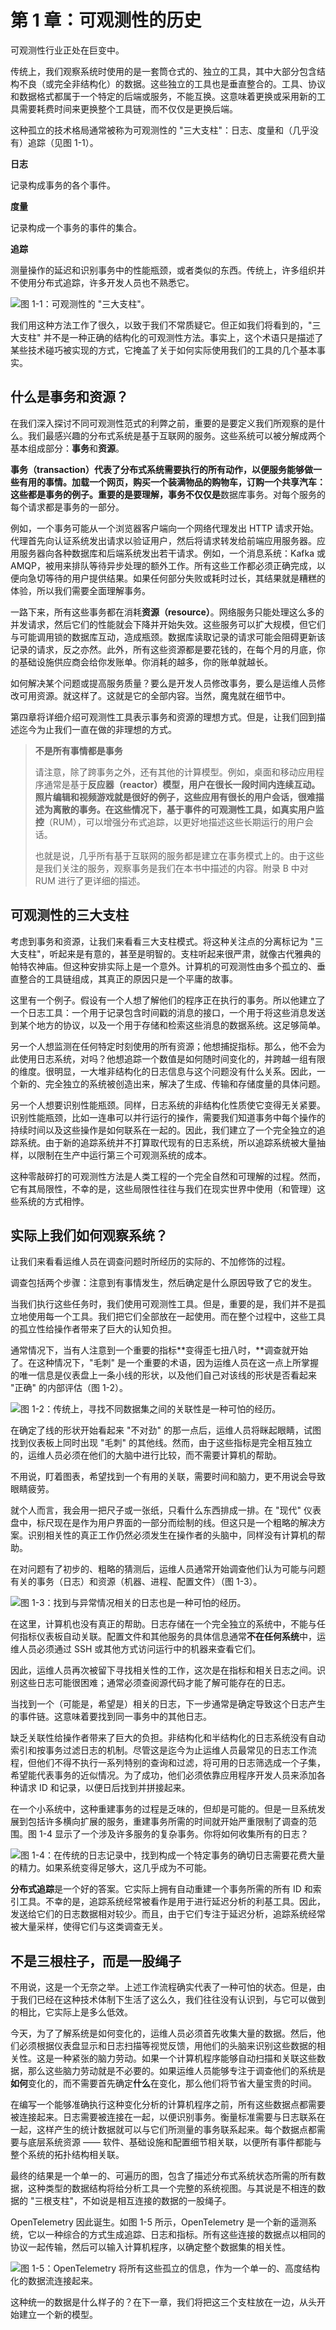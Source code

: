 # 第 1 章：可观测性的历史

可观测性行业正处在巨变中。

传统上，我们观察系统时使用的是一套筒仓式的、独立的工具，其中大部分包含结构不良（或完全非结构化）的数据。这些独立的工具也是垂直整合的。工具、协议和数据格式都属于一个特定的后端或服务，不能互换。这意味着更换或采用新的工具需要耗费时间来更换整个工具链，而不仅仅是更换后端。

这种孤立的技术格局通常被称为可观测性的 "三大支柱"：日志、度量和（几乎没有）追踪（见图 1-1）。

**日志**

记录构成事务的各个事件。

**度量**

记录构成一个事务的事件的集合。

**追踪**

测量操作的延迟和识别事务中的性能瓶颈，或者类似的东西。传统上，许多组织并不使用分布式追踪，许多开发人员也不熟悉它。

![图 1-1：可观测性的 "三大支柱"。](images/f1-1.png)

我们用这种方法工作了很久，以致于我们不常质疑它。但正如我们将看到的，"三大支柱" 并不是一种正确的结构化的可观测性方法。事实上，这个术语只是描述了某些技术碰巧被实现的方式，它掩盖了关于如何实际使用我们的工具的几个基本事实。

## 什么是事务和资源？

在我们深入探讨不同可观测性范式的利弊之前，重要的是要定义我们所观察的是什么。我们最感兴趣的分布式系统是基于互联网的服务。这些系统可以被分解成两个基本组成部分：**事务**和**资源**。

**事务（transaction）**代表了分布式系统需要执行的所有动作，以便服务能够做一些有用的事情。加载一个网页，购买一个装满物品的购物车，订购一个共享汽车：这些都是事务的例子。重要的是要理解，事务**不仅仅是**数据库事务。对每个服务的每个请求都是事务的一部分。

例如，一个事务可能从一个浏览器客户端向一个网络代理发出 HTTP 请求开始。代理首先向认证系统发出请求以验证用户，然后将请求转发给前端应用服务器。应用服务器向各种数据库和后端系统发出若干请求。例如，一个消息系统：Kafka 或 AMQP，被用来排队等待异步处理的额外工作。所有这些工作都必须正确完成，以便向急切等待的用户提供结果。如果任何部分失败或耗时过长，其结果就是糟糕的体验，所以我们需要全面理解事务。

一路下来，所有这些事务都在消耗**资源（resource）**。网络服务只能处理这么多的并发请求，然后它们的性能就会下降并开始失效。这些服务可以扩大规模，但它们与可能调用锁的数据库互动，造成瓶颈。数据库读取记录的请求可能会阻碍更新该记录的请求，反之亦然。此外，所有这些资源都是要花钱的，在每个月的月底，你的基础设施供应商会给你发账单。你消耗的越多，你的账单就越长。

如何解决某个问题或提高服务质量？要么是开发人员修改事务，要么是运维人员修改可用资源。就这样了。这就是它的全部内容。当然，魔鬼就在细节中。

第四章将详细介绍可观测性工具表示事务和资源的理想方式。但是，让我们回到描述迄今为止我们一直在做的非理想的方式。

> **不是所有事情都是事务**
>
> 请注意，除了跨事务之外，还有其他的计算模型。例如，桌面和移动应用程序通常是基于**反应器（reactor）**模型，用户在很长一段时间内连续互动。照片编辑和视频游戏就是很好的例子，这些应用有很长的用户会话，很难描述为离散的事务。在这些情况下，基于事件的可观测性工具，如**真实用户监控**（RUM），可以增强分布式追踪，以更好地描述这些长期运行的用户会话。
>
> 也就是说，几乎所有基于互联网的服务都是建立在事务模式上的。由于这些是我们关注的服务，观察事务是我们在本书中描述的内容。附录 B 中对 RUM 进行了更详细的描述。

## 可观测性的三大支柱

考虑到事务和资源，让我们来看看三大支柱模式。将这种关注点的分离标记为 "三大支柱"，听起来是有意的，甚至是明智的。支柱听起来很严肃，就像古代雅典的帕特农神庙。但这种安排实际上是一个意外。计算机的可观测性由多个孤立的、垂直整合的工具链组成，其真正的原因只是一个平庸的故事。

这里有一个例子。假设有一个人想了解他们的程序正在执行的事务。所以他建立了一个日志工具：一个用于记录包含时间戳的消息的接口，一个用于将这些消息发送到某个地方的协议，以及一个用于存储和检索这些消息的数据系统。这足够简单。

另一个人想监测在任何特定时刻使用的所有资源；他想捕捉指标。那么，他不会为此使用日志系统，对吗？他想追踪一个数值是如何随时间变化的，并跨越一组有限的维度。很明显，一大堆非结构化的日志信息与这个问题没有什么关系。因此，一个新的、完全独立的系统被创造出来，解决了生成、传输和存储度量的具体问题。

另一个人想要识别性能瓶颈。同样，日志系统的非结构化性质使它变得无关紧要。识别性能瓶颈，比如一连串可以并行运行的操作，需要我们知道事务中每个操作的持续时间以及这些操作是如何联系在一起的。因此，我们建立了一个完全独立的追踪系统。由于新的追踪系统并不打算取代现有的日志系统，所以追踪系统被大量抽样，以限制在生产中运行第三个可观测系统的成本。

这种零敲碎打的可观测性方法是人类工程的一个完全自然和可理解的过程。然而，它有其局限性，不幸的是，这些局限性往往与我们在现实世界中使用（和管理）这些系统的方式相悖。

## 实际上我们如何观察系统？

让我们来看看运维人员在调查问题时所经历的实际的、不加修饰的过程。

调查包括两个步骤：注意到有事情发生，然后确定是什么原因导致了它的发生。

当我们执行这些任务时，我们使用可观测性工具。但是，重要的是，我们并不是孤立地使用每一个工具。我们把它们全部放在一起使用。而在整个过程中，这些工具的孤立性给操作者带来了巨大的认知负担。

通常情况下，当有人注意到一个重要的指标**变得歪七扭八时，**调查就开始了。在这种情况下，"毛刺" 是一个重要的术语，因为运维人员在这一点上所掌握的唯一信息是仪表盘上一条小线的形状，以及他们自己对该线的形状是否看起来 "正确" 的内部评估（图 1-2）。

![图 1-2：传统上，寻找不同数据集之间的关联性是一种可怕的经历。](images/f1-2.png)

在确定了线的形状开始看起来 "不对劲" 的那一点后，运维人员将眯起眼睛，试图找到仪表板上同时出现 "毛刺" 的其他线。然而，由于这些指标是完全相互独立的，运维人员必须在他们的大脑中进行比较，而不需要计算机的帮助。

不用说，盯着图表，希望找到一个有用的关联，需要时间和脑力，更不用说会导致眼睛疲劳。

就个人而言，我会用一把尺子或一张纸，只看什么东西排成一排。在 "现代" 仪表盘中，标尺现在是作为用户界面的一部分而绘制的线。但这只是一个粗略的解决方案。识别相关性的真正工作仍然必须发生在操作者的头脑中，同样没有计算机的帮助。

在对问题有了初步的、粗略的猜测后，运维人员通常开始调查他们认为可能与问题有关的事务（日志）和资源（机器、进程、配置文件）（图 1-3）。

![图 1-3：找到与异常情况相关的日志也是一种可怕的经历。](images/f1-3.png)

在这里，计算机也没有真正的帮助。日志存储在一个完全独立的系统中，不能与任何指标仪表板自动关联。配置文件和其他服务的具体信息通常**不在任何系统**中，运维人员必须通过 SSH 或其他方式访问运行中的机器来查看它们。

因此，运维人员再次被留下寻找相关性的工作，这次是在指标和相关日志之间。识别这些日志可能很困难；通常必须查阅源代码才能了解可能存在的日志。

当找到一个（可能是，希望是）相关的日志，下一步通常是确定导致这个日志产生的事件链。这意味着要找到同一事务中的其他日志。

缺乏关联性给操作者带来了巨大的负担。非结构化和半结构化的日志系统没有自动索引和按事务过滤日志的机制。尽管这是迄今为止运维人员最常见的日志工作流程，但他们不得不执行一系列特别的查询和过滤，将可用的日志筛选成一个子集，希望能代表事务的近似情况。为了成功，他们必须依靠应用程序开发人员来添加各种请求 ID 和记录，以便日后找到并拼接起来。

在一个小系统中，这种重建事务的过程是乏味的，但却是可能的。但是一旦系统发展到包括许多横向扩展的服务，重建事务所需的时间就开始严重限制了调查的范围。图 1-4 显示了一个涉及许多服务的复杂事务。你将如何收集所有的日志？

![图 1-4：在传统的日志记录中，找到构成一个特定事务的确切日志需要花费大量的精力。如果系统变得足够大，这几乎成为不可能。](images/f1-4.png)

**分布式追踪**是一个好的答案。它实际上拥有自动重建一个事务所需的所有 ID 和索引工具。不幸的是，追踪系统经常被看作是用于进行延迟分析的利基工具。因此，发送给它们的日志数据相对较少。而且，由于它们专注于延迟分析，追踪系统经常被大量采样，使得它们与这类调查无关。

## 不是三根柱子，而是一股绳子

不用说，这是一个无奈之举。上述工作流程确实代表了一种可怕的状态。但是，由于我们已经在这种技术体制下生活了这么久，我们往往没有认识到，与它可以做到的相比，它实际上是多么低效。

今天，为了了解系统是如何变化的，运维人员必须首先收集大量的数据。然后，他们必须根据仪表盘显示和日志扫描等视觉反馈，用他们的头脑来识别这些数据的相关性。这是一种紧张的脑力劳动。如果一个计算机程序能够自动扫描和关联这些数据，那么这些脑力劳动就是不必要的。如果运维人员能够专注于调查他们的系统是**如何**变化的，而不需要首先确定**什么**在变化，那么他们将节省大量宝贵的时间。

在编写一个能够准确执行这种变化分析的计算机程序之前，所有这些数据点都需要被连接起来。日志需要被连接在一起，以便识别事务。衡量标准需要与日志联系在一起，这样产生的统计数据就可以与它们所测量的事务联系起来。每个数据点都需要与底层系统资源 —— 软件、基础设施和配置细节相关联，以便所有事件都能与整个系统的拓扑结构相关联。

最终的结果是一个单一的、可遍历的图，包含了描述分布式系统状态所需的所有数据，这种类型的数据结构将给分析工具一个完整的系统视图。与其说是不相连的数据的 "三根支柱"，不如说是相互连接的数据的一股绳子。

OpenTelemetry 因此诞生。如图 1-5 所示，OpenTelemetry 是一个新的遥测系统，它以一种综合的方式生成追踪、日志和指标。所有这些连接的数据点以相同的协议一起传输，然后可以输入计算机程序，以确定整个数据集的相关性。

![图 1-5：OpenTelemetry 将所有这些孤立的信息，作为一个单一的、高度结构化的数据流连接起来。](images/f1-5.png)



这种统一的数据是什么样子的？在下一章，我们将把这三个支柱放在一边，从头开始建立一个新的模型。
